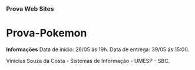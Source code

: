 
### Prova Web Sites
# Prova-Pokemon

**Informações**
Data de início: 26/05 ás 19h.
Data de entrega: 39/05 ás 15:00.

Vinicius Souza da Costa - Sistemas de Informação - UMESP - SBC.
